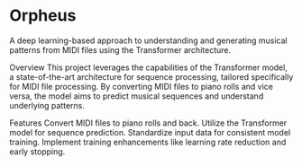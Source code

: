 # Orpheus
A deep learning-based approach to understanding and generating musical patterns from MIDI files using the Transformer architecture.




Overview
This project leverages the capabilities of the Transformer model, a state-of-the-art architecture for sequence processing, tailored specifically for MIDI file processing. By converting MIDI files to piano rolls and vice versa, the model aims to predict musical sequences and understand underlying patterns.

Features
Convert MIDI files to piano rolls and back.
Utilize the Transformer model for sequence prediction.
Standardize input data for consistent model training.
Implement training enhancements like learning rate reduction and early stopping.
